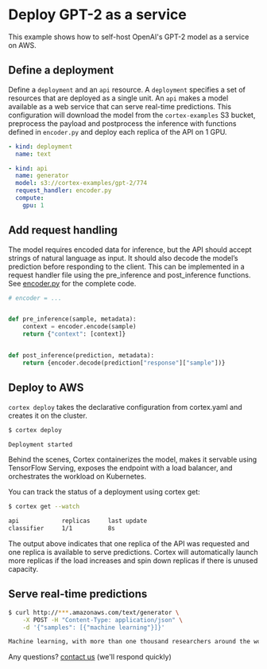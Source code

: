 # Deploy GPT-2 as a service

This example shows how to self-host OpenAI's GPT-2 model as a service on AWS.

## Define a deployment

Define a `deployment` and an `api` resource. A `deployment` specifies a set of resources that are deployed as a single unit. An `api` makes a model available as a web service that can serve real-time predictions. This configuration will download the model from the `cortex-examples` S3 bucket, preprocess the payload and postprocess the inference with functions defined in `encoder.py` and deploy each replica of the API on 1 GPU.

```yaml
- kind: deployment
  name: text

- kind: api
  name: generator
  model: s3://cortex-examples/gpt-2/774
  request_handler: encoder.py
  compute:
    gpu: 1
```

## Add request handling

The model requires encoded data for inference, but the API should accept strings of natural language as input. It should also decode the model’s prediction before responding to the client. This can be implemented in a request handler file using the pre_inference and post_inference functions. See [encoder.py](encoder.py) for the complete code.

```python
# encoder = ...


def pre_inference(sample, metadata):
    context = encoder.encode(sample)
    return {"context": [context]}


def post_inference(prediction, metadata):
    return {encoder.decode(prediction["response"]["sample"])}
```

## Deploy to AWS

`cortex deploy` takes the declarative configuration from cortex.yaml and creates it on the cluster.

```bash
$ cortex deploy

Deployment started
```

Behind the scenes, Cortex containerizes the model, makes it servable using TensorFlow Serving, exposes the endpoint with a load balancer, and orchestrates the workload on Kubernetes.

You can track the status of a deployment using cortex get:

```bash
$ cortex get --watch

api            replicas     last update
classifier     1/1          8s
```

The output above indicates that one replica of the API was requested and one replica is available to serve predictions. Cortex will automatically launch more replicas if the load increases and spin down replicas if there is unused capacity.

## Serve real-time predictions

```bash
$ curl http://***.amazonaws.com/text/generator \
    -X POST -H "Content-Type: application/json" \
    -d '{"samples": [{"machine learning"}]}'

Machine learning, with more than one thousand researchers around the world today, are looking to create computer-driven machine learning algorithms that can also be applied to human and social problems, such as education, health care, employment, medicine, politics, or the environment...
```

Any questions? [contact us](hello@cortex.dev) (we'll respond quickly)
